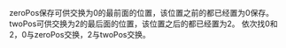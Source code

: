 zeroPos保存可供交换为0的最前面的位置，该位置之前的都已经置为0保存。 twoPos可供交换为2的最后面的位置，该位置之后的都已经置为2。 依次找0和2，0与zeroPos交换，2与twoPos交换。